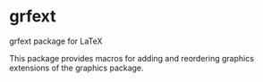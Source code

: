 # grfext

grfext package for LaTeX


This package provides macros for adding and reordering
graphics extensions of the graphics package.
